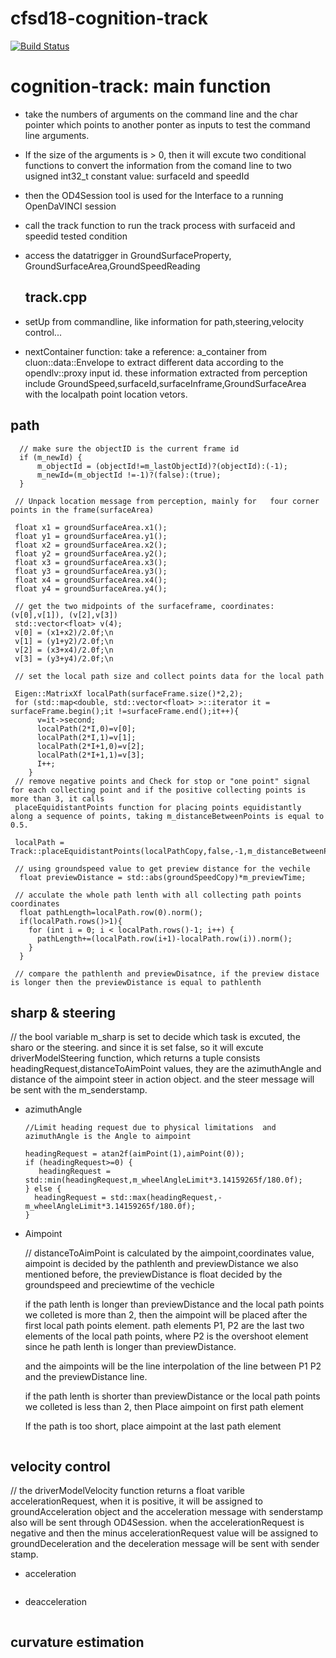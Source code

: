 # cfsd18-cognition-track
[![Build Status](https://travis-ci.org/cfsd/cfsd18-cognition-track.svg?branch=master)](https://travis-ci.org/cfsd/cfsd18-cognition-track)

# cognition-track: main function 
- take the numbers of arguments on the command line and the char pointer which points to another ponter as inputs to test the command line arguments.
-  If the size of the arguments is > 0, then it will excute two conditional functions to convert the information from the comand line to two usigned int32_t constant value: surfaceId and speedId
-  then the OD4Session tool is used for the Interface to a running OpenDaVINCI session
-  call the track function to run the track process with surfaceid and speedid tested condition
- access the datatrigger in GroundSurfaceProperty, GroundSurfaceArea,GroundSpeedReading 

    ## track.cpp
- setUp from commandline, like information for path,steering,velocity control...
- nextContainer function: take a reference: a_container from cluon::data::Envelope to extract different data according to the opendlv::proxy  input id. these information extracted from perception include GroundSpeed,surfaceId,surfaceInframe,GroundSurfaceArea with the localpath point location vetors.



## path 
```
  // make sure the objectID is the current frame id 
  if (m_newId) {
      m_objectId = (objectId!=m_lastObjectId)?(objectId):(-1);
      m_newId=(m_objectId !=-1)?(false):(true);
  } 

 // Unpack location message from perception, mainly for   four corner points in the frame(surfaceArea)

 float x1 = groundSurfaceArea.x1(); 
 float y1 = groundSurfaceArea.y1();
 float x2 = groundSurfaceArea.x2();
 float y2 = groundSurfaceArea.y2();
 float x3 = groundSurfaceArea.x3();
 float y3 = groundSurfaceArea.y3();
 float x4 = groundSurfaceArea.x4();
 float y4 = groundSurfaceArea.y4();

 // get the two midpoints of the surfaceframe, coordinates: (v[0],v[1]), (v[2],v[3])
 std::vector<float> v(4); 
 v[0] = (x1+x2)/2.0f;\n
 v[1] = (y1+y2)/2.0f;\n
 v[2] = (x3+x4)/2.0f;\n
 v[3] = (y3+y4)/2.0f;\n

 // set the local path size and collect points data for the local path

 Eigen::MatrixXf localPath(surfaceFrame.size()*2,2);
 for (std::map<double, std::vector<float> >::iterator it = surfaceFrame.begin();it !=surfaceFrame.end();it++){
      v=it->second;
      localPath(2*I,0)=v[0];
      localPath(2*I,1)=v[1];
      localPath(2*I+1,0)=v[2];
      localPath(2*I+1,1)=v[3];
      I++;
    }
 // remove negative points and Check for stop or "one point" signal for each collecting point and if the positive collecting points is more than 3, it calls
 placeEquidistantPoints function for placing points equidistantly along a sequence of points, taking m_distanceBetweenPoints is equal to 0.5.
 
 localPath = Track::placeEquidistantPoints(localPathCopy,false,-1,m_distanceBetweenPoints);

 // using groundspeed value to get preview distance for the vechile 
  float previewDistance = std::abs(groundSpeedCopy)*m_previewTime;

 // acculate the whole path lenth with all collecting path points coordinates
  float pathLength=localPath.row(0).norm();
  if(localPath.rows()>1){
    for (int i = 0; i < localPath.rows()-1; i++) {
      pathLength+=(localPath.row(i+1)-localPath.row(i)).norm();
    }
  }

 // compare the pathlenth and previewDisatnce, if the preview distace is longer then the previewDistance is equal to pathlenth 
```
## sharp & steering  
 //  the bool variable m_sharp is set to decide which task is excuted, the sharo or the steering. and since it is set false, so it will excute driverModelSteering function, which returns a tuple consists headingRequest,distanceToAimPoint values, they are the azimuthAngle and distance of the aimpoint steer in action object. and the steer message will be sent with the m_senderstamp. 
 
 - azimuthAngle 
   ```
   //Limit heading request due to physical limitations  and azimuthAngle is the Angle to aimpoint

   headingRequest = atan2f(aimPoint(1),aimPoint(0));
   if (headingRequest>=0) {
      headingRequest = std::min(headingRequest,m_wheelAngleLimit*3.14159265f/180.0f);
   } else {
     headingRequest = std::max(headingRequest,-m_wheelAngleLimit*3.14159265f/180.0f);
   }

 - Aimpoint

   // distanceToAimPoint is calculated by the aimpoint,coordinates value, aimpoint is decided by the pathlenth and previewDistance we also mentioned before, the previewDistance is float decided by the groundspeed and preciewtime of the vechicle

   if the path lenth is longer than previewDistance and the local path points we colleted is more than 2, then the aimpoint will be placed after the first local path points element. path elements P1, P2 are the last two elements of the local path points, where P2 is the overshoot element since he path lenth is longer than previewDistance. 
   
   and the aimpoints will be the line interpolation of the line between P1 P2 and the previewDistance line. 

   if  the path lenth is shorter  than previewDistance or the local path points we colleted is less than 2, then Place aimpoint on first path element

   If the path is too short, place aimpoint at the last path element
   ```
## velocity control
 // the driverModelVelocity function returns a float varible accelerationRequest, when it is positive, it will be assigned to groundAcceleration object and the acceleration message with senderstamp  also will be sent through OD4Session.
 when the accelerationRequest is negative and then the minus accelerationRequest value will be assigned to groundDeceleration and the deceleration message will be sent with sender stamp.

- acceleration 
  ```

  ```
- deacceleration
  ```

  ```



















## curvature estimation




    

  

  
  



 


```




